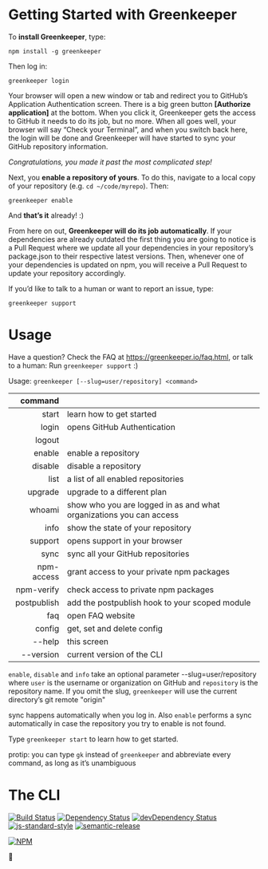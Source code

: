 # Getting Started with Greenkeeper

To **install Greenkeeper**, type:
```
npm install -g greenkeeper
```

Then log in:
```
greenkeeper login
```

Your browser will open a new window or tab and redirect you to GitHub’s
Application Authentication screen. There is a big green button **[Authorize
application]** at the bottom. When you click it, Greenkeeper gets the access to
GitHub it needs to do its job, but no more. When all goes well, your browser
will say “Check your Terminal”, and when you switch back here, the login will
be done and Greenkeeper will have started to sync your GitHub repository
information.

_Congratulations, you made it past the most complicated step!_

Next, you **enable a repository of yours**. To do this, navigate to a local
copy of your repository (e.g. `cd ~/code/myrepo`). Then:

```
greenkeeper enable
```

And **that’s it** already! :)

From here on out, **Greenkeeper will do its job automatically**. If your
dependencies are already outdated the first thing you are going to notice is a
Pull Request where we update all your dependencies in your repository’s
package.json to their respective latest versions. Then, whenever one of your
dependencies is updated on npm, you will receive a Pull Request to update your
repository accordingly.

If you’d like to talk to a human or want to report an issue, type:

```
greenkeeper support
```

<!-- section /-->

# Usage

Have a question? Check the FAQ at https://greenkeeper.io/faq.html, or talk to a human:
Run `greenkeeper support` :)

Usage: `greenkeeper [--slug=user/repository] <command>`

| command     |  |
| ----------: | :--- |
| start       | learn how to get started |
| login       | opens GitHub Authentication |
| logout      | |
| enable      | enable  a repository |
| disable     | disable a repository |
| list        | a list of all enabled repositories |
| upgrade     | upgrade to a different plan |
| whoami      | show who you are logged in as and what organizations you can access |
| info        | show the state of your repository |
| support     | opens support in your browser |
| sync        | sync all your GitHub repositories |
| npm-access  | grant access to your private npm packages |
| npm-verify  | check access to private npm packages |
| postpublish | add the postpublish hook to your scoped module |
| faq         | open FAQ website |
| config      | get, set and delete config |
| --help      | this screen |
| --version   | current version of the CLI |

`enable`, `disable` and `info` take an optional parameter --slug=user/repository
where `user` is the username or organization on GitHub and `repository` is the
repository name. If you omit the slug, `greenkeeper` will use the current
directory’s git remote "origin"

sync happens automatically when you log in. Also `enable` performs a sync automatically
in case the repository you try to enable is not found.

Type `greenkeeper start` to learn how to get started.

protip: you can type `gk` instead of `greenkeeper` and abbreviate every
command, as long as it’s unambiguous

<!-- section /-->

# The CLI

[![Build Status](https://travis-ci.org/greenkeeperio/greenkeeper.svg?branch=master)](https://travis-ci.org/greenkeeperio/greenkeeper)
[![Dependency Status](https://david-dm.org/greenkeeperio/greenkeeper/master.svg)](https://david-dm.org/greenkeeperio/greenkeeper/master)
[![devDependency Status](https://david-dm.org/greenkeeperio/greenkeeper/master/dev-status.svg)](https://david-dm.org/greenkeeperio/greenkeeper/master#info=devDependencies)
[![js-standard-style](https://img.shields.io/badge/code%20style-standard-brightgreen.svg?style=flat)](https://github.com/feross/standard)
[![semantic-release](https://img.shields.io/badge/%20%20%F0%9F%93%A6%F0%9F%9A%80-semantic--release-e10079.svg)](https://github.com/semantic-release/semantic-release)

[![NPM](https://nodei.co/npm/greenkeeper.png?downloads=true&downloadRank=true&stars=true)](https://nodei.co/npm/greenkeeper/)

🌴
